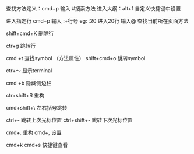 查找方法定义：cmd+p  输入 #搜索方法 
进入大纲：alt+f  自定义快捷键中设置

进入指定行  cmd+p 输入 :+行号 eg: :20 进入20行
            输入@ 查找当前所在页面方法

shift+cmd+K  删除行

ctr+g  跳转行

cmd +t 查找symbol （方法属性）
shift+cmd+o 跳转symbol

ctr+～  显示terminal

cmd +b  隐藏侧边栏

ctr+shift+R  重构

cmd+shift+\  左右括号跳转

ctrl+-  跳转上次光标位置
ctrl+shift+- 跳转下次光标位置

cmd+. 重构
cmd+, 设置

cmd+k cmd+s 快捷键查看